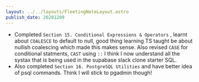 ```yaml
---
layout: ../../layouts/FleetingNoteLayout.astro
publish_date: 20201209
---
```


- Completed `Section 15. Conditional Expressions & Operators` , learnt about `COALESCE` to default to null, good thing learning TS taught be about nullish coalescing which made this makes sense. Also revised `CASE` for conditional statments, `CAST` using `::` I think I now understand all the systax that is being used in the supabase slack clone starter SQL.
- Also completed `Section 16. PostgreSQL Utilities` and have better idea of psql commands. Think I will stick to pgadmin though!
